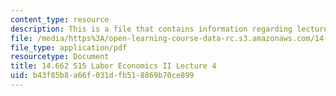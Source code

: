 ```yaml
---
content_type: resource
description: This is a file that contains information regarding lecture 4.
file: /media/https%3A/open-learning-course-data-rc.s3.amazonaws.com/14-662-labor-economics-ii-spring-2015/b43f85b8a66f031dfb518869b70ce899_MIT14_662S15_lecnotes4.pdf
file_type: application/pdf
resourcetype: Document
title: 14.662 S15 Labor Economics II Lecture 4
uid: b43f85b8-a66f-031d-fb51-8869b70ce899
---
```

